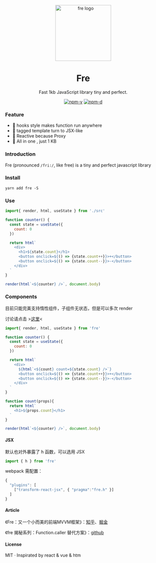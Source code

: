 <p align="center"><img src="http://wx2.sinaimg.cn/mw690/0060lm7Tly1ftpm5b3ihfj3096097aaj.jpg" alt="fre logo" width="180"></p>
<h1 align="center">Fre</h1>
<p align="center">Fast 1kb JavaScript library tiny and perfect.</p>
<p align="center">
<a href="https://npmjs.com/package/fre"><img src="https://img.shields.io/npm/v/fre.svg?style=flat-square" alt="npm-v"></a>
<a href="https://npmjs.com/package/fre"><img src="https://img.shields.io/npm/dm/fre.svg?style=flat-square" alt="npm-d"></a>
</p>

### Feature

- :tada: hooks style makes function run anywhere
- :confetti_ball: tagged template turn to JSX-like
- :mega: Reactive because Proxy
- :telescope: All in one , just 1 KB


### Introduction

Fre (pronounced `/fri:/`, like free) is a tiny and perfect javascript library


### Install

```shell
yarn add fre -S
```

### Use

```JavaScript
import{ render, html, useState } from './src'

function counter() {
  const state = useState({
    count: 0
  })

  return html`
    <div>
      <h1>${state.count}</h1>
      <button onclick=${() => {state.count++}}>+</button>
      <button onclick=${() => {state.count--}}>-</button>
    </div> 
  `
}

render(html`<${counter} />`, document.body)

```

### Components

目前只能完美支持惰性组件，子组件无状态，但是可以多次 render

讨论请点击 >[这里](https://github.com/132yse/fre/issues/5)<

```javaScript
import{ render, html, useState } from 'fre'

function counter() {
  const state = useState({
    count: 0
  })

  return html`
    <div>
      ${html`<${count} count=${state.count} />`}
      <button onclick=${() => {state.count++}}>+</button>
      <button onclick=${() => {state.count--}}>-</button>
    </div> 
  `
}

function count(props){
  return html`
    <h1>${props.count}</h1>
  `
}

render(html`<${counter} />`, document.body)
```

#### JSX

默认也对外暴露了 h 函数，可以选用 JSX
```JavaScript
import { h } from 'fre'
```
webpack 需配置：
```JavaScript
{
  "plugins": [
    ["transform-react-jsx", { "pragma":"fre.h" }]
  ]
}
```

#### Article

《Fre：又一个小而美的前端MVVM框架》：[知乎](https://zhuanlan.zhihu.com/p/52510521)、[掘金](https://juejin.im/post/5c160f69e51d4529355b89c8)

《fre 揭秘系列：Function.caller 替代方案》：[github](https://github.com/frontend9/fe9-library/issues/188)

#### License
MIT · Inspirated by react & vue & htm
